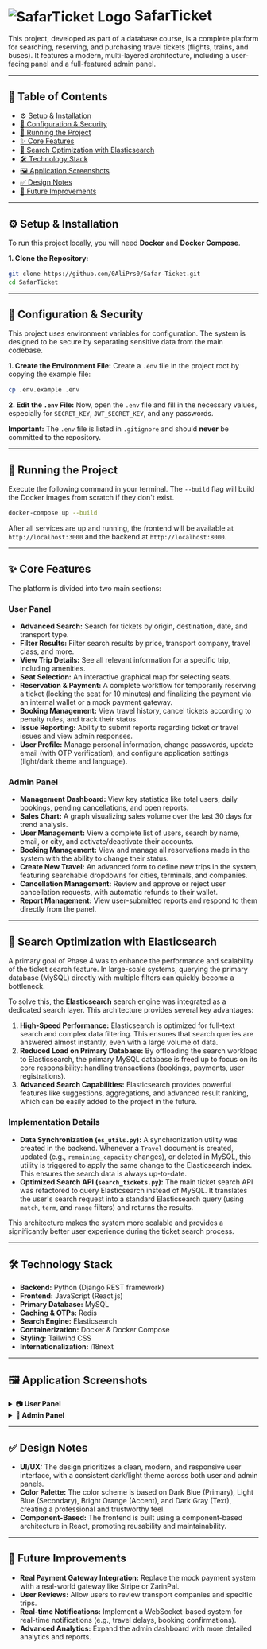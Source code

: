 # <img src="https://github.com/0AliPrs0/Safar-Ticket/docs/images/logo-icon.png" width="50" alt="SafarTicket Logo" valign="middle" /> SafarTicket

This project, developed as part of a database course, is a complete platform for searching, reserving, and purchasing travel tickets (flights, trains, and buses). It features a modern, multi-layered architecture, including a user-facing panel and a full-featured admin panel.

---

## 📖 Table of Contents
- [⚙️ Setup & Installation](#️-setup--installation)
- [🔧 Configuration & Security](#-configuration--security)
- [🚀 Running the Project](#-running-the-project)
- [✨ Core Features](#-core-features)
- [🚀 Search Optimization with Elasticsearch](#-search-optimization-with-elasticsearch)
- [🛠️ Technology Stack](#️-technology-stack)
- [🖼️ Application Screenshots](#️-application-screenshots)
- [✅ Design Notes](#-design-notes)
- [📌 Future Improvements](#-future-improvements)

---

## ⚙️ Setup & Installation

To run this project locally, you will need **Docker** and **Docker Compose**.

**1. Clone the Repository:**
```bash
git clone https://github.com/0AliPrs0/Safar-Ticket.git
cd SafarTicket
```

---

## 🔧 Configuration & Security

This project uses environment variables for configuration. The system is designed to be secure by separating sensitive data from the main codebase.

**1. Create the Environment File:**
Create a `.env` file in the project root by copying the example file:
```bash
cp .env.example .env
```
**2. Edit the `.env` File:**
Now, open the `.env` file and fill in the necessary values, especially for `SECRET_KEY`, `JWT_SECRET_KEY`, and any passwords.

**Important:** The `.env` file is listed in `.gitignore` and should **never** be committed to the repository.

---

## 🚀 Running the Project

Execute the following command in your terminal. The `--build` flag will build the Docker images from scratch if they don't exist.
```bash
docker-compose up --build
```
After all services are up and running, the frontend will be available at `http://localhost:3000` and the backend at `http://localhost:8000`.

---

## ✨ Core Features

The platform is divided into two main sections:

### User Panel
- **Advanced Search:** Search for tickets by origin, destination, date, and transport type.
- **Filter Results:** Filter search results by price, transport company, travel class, and more.
- **View Trip Details:** See all relevant information for a specific trip, including amenities.
- **Seat Selection:** An interactive graphical map for selecting seats.
- **Reservation & Payment:** A complete workflow for temporarily reserving a ticket (locking the seat for 10 minutes) and finalizing the payment via an internal wallet or a mock payment gateway.
- **Booking Management:** View travel history, cancel tickets according to penalty rules, and track their status.
- **Issue Reporting:** Ability to submit reports regarding ticket or travel issues and view admin responses.
- **User Profile:** Manage personal information, change passwords, update email (with OTP verification), and configure application settings (light/dark theme and language).

### Admin Panel
- **Management Dashboard:** View key statistics like total users, daily bookings, pending cancellations, and open reports.
- **Sales Chart:** A graph visualizing sales volume over the last 30 days for trend analysis.
- **User Management:** View a complete list of users, search by name, email, or city, and activate/deactivate their accounts.
- **Booking Management:** View and manage all reservations made in the system with the ability to change their status.
- **Create New Travel:** An advanced form to define new trips in the system, featuring searchable dropdowns for cities, terminals, and companies.
- **Cancellation Management:** Review and approve or reject user cancellation requests, with automatic refunds to their wallet.
- **Report Management:** View user-submitted reports and respond to them directly from the panel.

---

## 🚀 Search Optimization with Elasticsearch

A primary goal of Phase 4 was to enhance the performance and scalability of the ticket search feature. In large-scale systems, querying the primary database (MySQL) directly with multiple filters can quickly become a bottleneck.

To solve this, the **Elasticsearch** search engine was integrated as a dedicated search layer. This architecture provides several key advantages:

1.  **High-Speed Performance:** Elasticsearch is optimized for full-text search and complex data filtering. This ensures that search queries are answered almost instantly, even with a large volume of data.
2.  **Reduced Load on Primary Database:** By offloading the search workload to Elasticsearch, the primary MySQL database is freed up to focus on its core responsibility: handling transactions (bookings, payments, user registrations).
3.  **Advanced Search Capabilities:** Elasticsearch provides powerful features like suggestions, aggregations, and advanced result ranking, which can be easily added to the project in the future.

### Implementation Details

- **Data Synchronization (`es_utils.py`):** A synchronization utility was created in the backend. Whenever a `Travel` document is created, updated (e.g., `remaining_capacity` changes), or deleted in MySQL, this utility is triggered to apply the same change to the Elasticsearch index. This ensures the search data is always up-to-date.
- **Optimized Search API (`search_tickets.py`):** The main ticket search API was refactored to query Elasticsearch instead of MySQL. It translates the user's search request into a standard Elasticsearch query (using `match`, `term`, and `range` filters) and returns the results.

This architecture makes the system more scalable and provides a significantly better user experience during the ticket search process.

---

## 🛠️ Technology Stack

- **Backend:** Python (Django REST framework)
- **Frontend:** JavaScript (React.js)
- **Primary Database:** MySQL
- **Caching & OTPs:** Redis
- **Search Engine:** Elasticsearch
- **Containerization:** Docker & Docker Compose
- **Styling:** Tailwind CSS
- **Internationalization:** i18next

---

## 🖼️ Application Screenshots

<details>
<summary><b>📷 User Panel</b></summary>
<br>

**Home & Search Results**
![Home Page](./docs/images/user-home-dark.png)
![Search Results](./docs/images/user-search-results-dark.png)

**Ticket Details & Seat Selection**
![Ticket Details](./docs/images/user-ticket-details-dark.png)
![Seat Selection](./docs/images/user-seat-selection-dark.png)

**Payment & Bookings Management**
![Payment Page](./docs/images/user-payment-page-dark.png)
![My Bookings](./docs/images/user-my-bookings-dark.png)

**Issue Reporting**
![Report Issue Modal](./docs/images/user-report-issue-modal-dark.png)
![View Report Modal](./docs/images/user-view-report-modal-dark.png)

**Profile & Settings**
![User Profile](./docs/images/user-profile-dark.png)
![User Settings](./docs/images/user-settings-dark.png)

**Authentication**
![User Login](./docs/images/user-login-dark.png)
![User Register](./docs/images/user-register-dark.png)

</details>

<details>
<summary><b>🔑 Admin Panel</b></summary>
<br>

**Dashboard (Light & Dark)**
![Admin Dashboard Light](./docs/images/admin-dashboard-light.png)
![Admin Dashboard Dark](./docs/images/admin-dashboard-dark.png)

**User & Booking Management**
![Manage Users](./docs/images/admin-manage-users-dark.png)
![Manage Bookings](./docs/images/admin-manage-bookings-dark.png)

**Travel & Cancellation Management**
![Create Travel](./docs/images/admin-create-travel-dark.png)
![Manage Cancellations](./docs/images/admin-manage-cancellations-dark.png)

**Profile, Settings & Login**
![Admin Profile](./docs/images/admin-profile-dark.png)
![Admin Settings](./docs/images/admin-settings-dark.png)
![Admin Login](./docs/images/admin-login-dark.png)

</details>

---

## ✅ Design Notes

- **UI/UX:** The design prioritizes a clean, modern, and responsive user interface, with a consistent dark/light theme across both user and admin panels.
- **Color Palette:** The color scheme is based on Dark Blue (Primary), Light Blue (Secondary), Bright Orange (Accent), and Dark Gray (Text), creating a professional and trustworthy feel.
- **Component-Based:** The frontend is built using a component-based architecture in React, promoting reusability and maintainability.

---

## 📌 Future Improvements

- **Real Payment Gateway Integration:** Replace the mock payment system with a real-world gateway like Stripe or ZarinPal.
- **User Reviews:** Allow users to review transport companies and specific trips.
- **Real-time Notifications:** Implement a WebSocket-based system for real-time notifications (e.g., travel delays, booking confirmations).
- **Advanced Analytics:** Expand the admin dashboard with more detailed analytics and reports.
